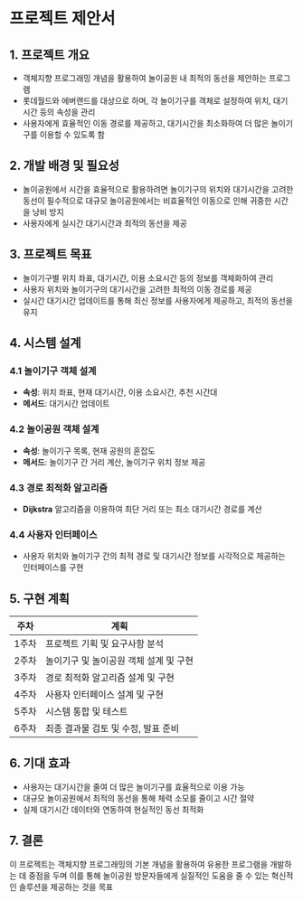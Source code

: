 # 프로젝트 제안서

## 1. 프로젝트 개요

- 객체지향 프로그래밍 개념을 활용하여 놀이공원 내 최적의 동선을 제안하는 프로그램
- 롯데월드와 에버랜드를 대상으로 하며, 각 놀이기구를 객체로 설정하여 위치, 대기시간 등의 속성을 관리
- 사용자에게 효율적인 이동 경로를 제공하고, 대기시간을 최소화하여 더 많은 놀이기구를 이용할 수 있도록 함

## 2. 개발 배경 및 필요성

- 놀이공원에서 시간을 효율적으로 활용하려면 놀이기구의 위치와 대기시간을 고려한 동선이 필수적으로 대규모 놀이공원에서는 비효율적인 이동으로 인해 귀중한 시간을 낭비 방지
- 사용자에게 실시간 대기시간과 최적의 동선을 제공

## 3. 프로젝트 목표

- 놀이기구별 위치 좌표, 대기시간, 이용 소요시간 등의 정보를 객체화하여 관리
- 사용자 위치와 놀이기구의 대기시간을 고려한 최적의 이동 경로를 제공
- 실시간 대기시간 업데이트를 통해 최신 정보를 사용자에게 제공하고, 최적의 동선을 유지

## 4. 시스템 설계

### 4.1 놀이기구 객체 설계

- **속성**: 위치 좌표, 현재 대기시간, 이용 소요시간, 추천 시간대
- **메서드**: 대기시간 업데이트

### 4.2 놀이공원 객체 설계

- **속성**: 놀이기구 목록, 현재 공원의 혼잡도
- **메서드**: 놀이기구 간 거리 계산, 놀이기구 위치 정보 제공

### 4.3 경로 최적화 알고리즘

- **Dijkstra** 알고리즘을 이용하여 최단 거리 또는 최소 대기시간 경로를 계산

### 4.4 사용자 인터페이스

- 사용자 위치와 놀이기구 간의 최적 경로 및 대기시간 정보를 시각적으로 제공하는 인터페이스를 구현

## 5. 구현 계획

| **주차** |                 **계획**                 |
|----------|-----------------------------------------|
| 1주차    | 프로젝트 기획 및 요구사항 분석             |
| 2주차    | 놀이기구 및 놀이공원 객체 설계 및 구현     |
| 3주차    | 경로 최적화 알고리즘 설계 및 구현          |
| 4주차    | 사용자 인터페이스 설계 및 구현             |
| 5주차    | 시스템 통합 및 테스트                     |
| 6주차    | 최종 결과물 검토 및 수정, 발표 준비        |

## 6. 기대 효과

- 사용자는 대기시간을 줄여 더 많은 놀이기구를 효율적으로 이용 가능
- 대규모 놀이공원에서 최적의 동선을 통해 체력 소모를 줄이고 시간 절약
- 실제 대기시간 데이터와 연동하여 현실적인 동선 최적화

## 7. 결론

이 프로젝트는 객체지향 프로그래밍의 기본 개념을 활용하여 유용한 프로그램을 개발하는 데 중점을 두며 이를 통해 놀이공원 방문자들에게 실질적인 도움을 줄 수 있는 혁신적인 솔루션을 제공하는 것을 목표

